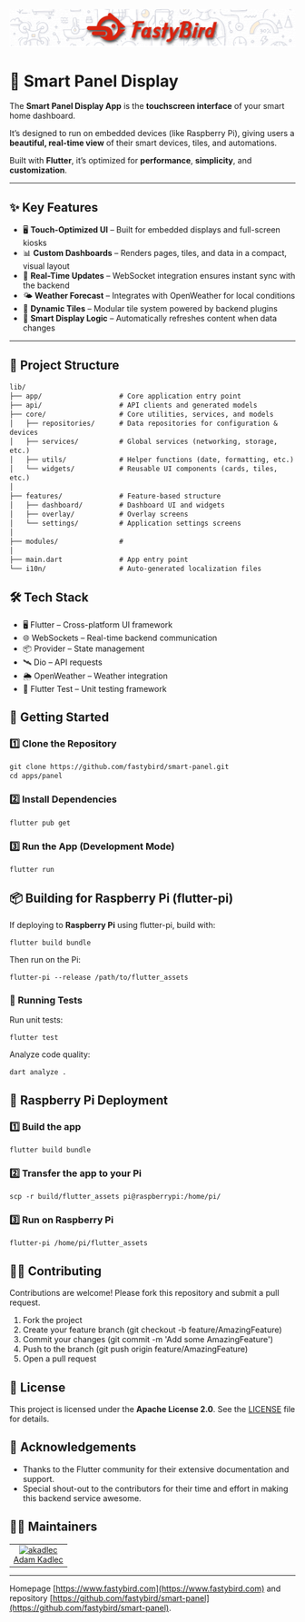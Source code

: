 <p align="center">
  <img src="https://github.com/fastybird/.github/blob/main/assets/repo_title.png?raw=true" alt="FastyBird"/>
</p>

# 📱 Smart Panel Display

The **Smart Panel Display App** is the **touchscreen interface** of your smart home dashboard.  

It’s designed to run on embedded devices (like Raspberry Pi), giving users a **beautiful, real-time view** of their smart devices, tiles, and automations.

Built with **Flutter**, it’s optimized for **performance**, **simplicity**, and **customization**.

---

## ✨ Key Features

- 🖥️ **Touch-Optimized UI** – Built for embedded displays and full-screen kiosks
- 📊 **Custom Dashboards** – Renders pages, tiles, and data in a compact, visual layout
- 🔁 **Real-Time Updates** – WebSocket integration ensures instant sync with the backend
- 🌤️ **Weather Forecast** – Integrates with OpenWeather for local conditions
- 🧩 **Dynamic Tiles** – Modular tile system powered by backend plugins
- 🧠 **Smart Display Logic** – Automatically refreshes content when data changes

---

## 📂 Project Structure

```plaintext
lib/
├── app/                   # Core application entry point
├── api/                   # API clients and generated models
├── core/                  # Core utilities, services, and models
│   ├── repositories/      # Data repositories for configuration & devices
│   ├── services/          # Global services (networking, storage, etc.)
│   ├── utils/             # Helper functions (date, formatting, etc.)
│   └── widgets/           # Reusable UI components (cards, tiles, etc.)
│
├── features/              # Feature-based structure
│   ├── dashboard/         # Dashboard UI and widgets
│   ├── overlay/           # Overlay screens
│   └── settings/          # Application settings screens
│
├── modules/               # 
│
├── main.dart              # App entry point
└── i10n/                  # Auto-generated localization files
```

## 🛠️ Tech Stack

- 🖥️ Flutter – Cross-platform UI framework
- 🌐 WebSockets – Real-time backend communication
- 📦 Provider – State management
- 🛰️ Dio – API requests
- 🌦️ OpenWeather – Weather integration
- 🧪 Flutter Test – Unit testing framework

## 🚀 Getting Started

### 1️⃣ Clone the Repository

```shell
git clone https://github.com/fastybird/smart-panel.git
cd apps/panel
```

### 2️⃣ Install Dependencies

```shell
flutter pub get
```

### 3️⃣ Run the App (Development Mode)

```shell
flutter run
```

## 📦 Building for Raspberry Pi (flutter-pi)

If deploying to **Raspberry Pi** using flutter-pi, build with:

```shell
flutter build bundle
```

Then run on the Pi:

```shell
flutter-pi --release /path/to/flutter_assets
```

### 🧪 Running Tests

Run unit tests:

```shell
flutter test
```

Analyze code quality:

```shell
dart analyze .
```

## 📡 Raspberry Pi Deployment

### 1️⃣ Build the app

```shell
flutter build bundle
```

### 2️⃣ Transfer the app to your Pi

```shell
scp -r build/flutter_assets pi@raspberrypi:/home/pi/
```

### 3️⃣ Run on Raspberry Pi

```shell
flutter-pi /home/pi/flutter_assets
```

## 👨‍💻 Contributing

Contributions are welcome! Please fork this repository and submit a pull request.

1. Fork the project
2. Create your feature branch (git checkout -b feature/AmazingFeature)
3. Commit your changes (git commit -m 'Add some AmazingFeature')
4. Push to the branch (git push origin feature/AmazingFeature)
5. Open a pull request

## 📜 License

This project is licensed under the **Apache License 2.0**. See the [LICENSE](https://github.com/FastyBird/smart-panel/blob/main/LICENSE.md) file for details.

## 🌟 Acknowledgements

- Thanks to the Flutter community for their extensive documentation and support.
- Special shout-out to the contributors for their time and effort in making this backend service awesome.

## 👨‍💻 Maintainers

<table>
	<tbody>
		<tr>
			<td align="center">
				<a href="https://github.com/akadlec">
					<img alt="akadlec" width="80" height="80" src="https://avatars3.githubusercontent.com/u/1866672?s=460&amp;v=4" />
				</a>
				<br>
				<a href="https://github.com/akadlec">Adam Kadlec</a>
			</td>
		</tr>
	</tbody>
</table>

***
Homepage [https://www.fastybird.com](https://www.fastybird.com) and repository [https://github.com/fastybird/smart-panel](https://github.com/fastybird/smart-panel).
